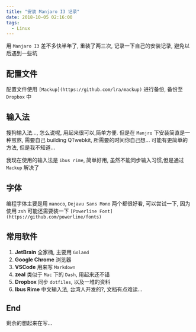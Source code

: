 ```yaml
---
title: "安装 Manjaro I3 记录"
date: 2018-10-05 02:16:00
tags:
  - Linux
---
```


用 `Manjaro I3` 差不多快半年了, 重装了两三次, 记录一下自己的安装记录, 避免以后遇到一些坑

## 配置文件

配置文件使用 `[Mackup](https://github.com/lra/mackup)` 进行备份, 备份至 `Dropbox` 中

## 输入法

搜狗输入法..., 怎么说呢, 用起来很可以,简单方便. 但是在 `Manjro` 下安装简直是一种煎熬, 需要自己 building QTwebkit, 所需要的时间你自己想... 可能有更简单的方法, 但是我不知道...  

我现在使用的输入法是 `ibus rime`, 简单好用, 虽然不能同步输入习惯,但是通过 `Mackup` 解决了

## 字体

编程字体主要是用 `manoco`, `Dejavu Sans Mono` 两个都很好看, 可以尝试一下, 因为使用 `zsh` 可能还需要装一下 `[Powerline Font](https://github.com/powerline/fonts)`

## 常用软件

1. **JetBrain** 全家桶, 主要用 `Goland`
2. **Google Chrome** 浏览器
3. **VSCode** 用来写 `Markdown`
4. **zeal** 类似于 `Mac` 下的 `Dash`, 用起来还不错
5. **Dropbox** 同步 `dotfiles`, 以及一堆的资料
6. **Ibus Rime** 中文输入法, 台湾人开发的?, 文档有点难读...

## End

剩余的想起来在写...
